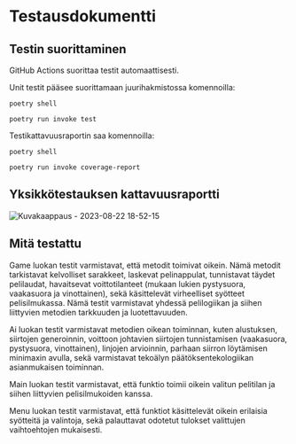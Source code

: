 # Testausdokumentti

## Testin suorittaminen
GitHub Actions suorittaa testit automaattisesti. 

Unit testit pääsee suorittamaan juurihakmistossa komennoilla:
```
poetry shell
```
```
poetry run invoke test
```

Testikattavuusraportin saa komennoilla:
```
poetry shell
```
```
poetry run invoke coverage-report
```

## Yksikkötestauksen kattavuusraportti
![Kuvakaappaus - 2023-08-22 18-52-15](https://github.com/Mimi-ctrl/TiraLabra/assets/56686737/7cb24064-6b48-4249-bece-a53d3035277e)

## Mitä testattu
Game luokan testit varmistavat, että metodit toimivat oikein. Nämä metodit tarkistavat kelvolliset sarakkeet, laskevat pelinappulat, tunnistavat täydet pelilaudat, havaitsevat voittotilanteet (mukaan lukien pystysuora, vaakasuora ja vinottainen), sekä käsittelevät virheelliset syötteet pelisilmukassa. Nämä testit varmistavat yhdessä pelilogiikan ja siihen liittyvien metodien tarkkuuden ja luotettavuuden.

Ai luokan testit varmistavat metodien oikean toiminnan, kuten alustuksen, siirtojen generoinnin, voittoon johtavien siirtojen tunnistamisen (vaakasuora, pystysuora, vinottainen), linjojen arvioinnin, parhaan siirron löytämisen minimaxin avulla, sekä varmistavat tekoälyn päätöksentekologiikan asianmukaisen toiminnan.

Main luokan testit varmistavat, että funktio toimii oikein valitun pelitilan ja siihen liittyvien pelisilmukoiden kanssa.

Menu luokan testit varmistavat, että funktiot käsittelevät oikein erilaisia syötteitä ja valintoja, sekä palauttavat odotetut tulokset valittujen vaihtoehtojen mukaisesti.
